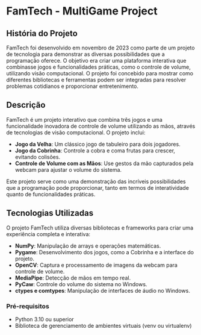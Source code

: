 # FamTech - MultiGame Project

## História do Projeto
FamTech foi desenvolvido em novembro de 2023 como parte de um projeto de tecnologia para demonstrar as diversas possibilidades que a programação oferece. O objetivo era criar uma plataforma interativa que combinasse jogos e funcionalidades práticas, como o controle de volume, utilizando visão computacional. O projeto foi concebido para mostrar como diferentes bibliotecas e ferramentas podem ser integradas para resolver problemas cotidianos e proporcionar entretenimento.

## Descrição
FamTech é um projeto interativo que combina três jogos e uma funcionalidade inovadora de controle de volume utilizando as mãos, através de tecnologias de visão computacional. O projeto inclui:

- **Jogo da Velha**: Um clássico jogo de tabuleiro para dois jogadores.
- **Jogo da Cobrinha**: Controle a cobra e coma frutas para crescer, evitando colisões.
- **Controle de Volume com as Mãos**: Use gestos da mão capturados pela webcam para ajustar o volume do sistema.

Este projeto serve como uma demonstração das incríveis possibilidades que a programação pode proporcionar, tanto em termos de interatividade quanto de funcionalidades práticas.

## Tecnologias Utilizadas
O projeto FamTech utiliza diversas bibliotecas e frameworks para criar uma experiência completa e interativa:

- **NumPy**: Manipulação de arrays e operações matemáticas.
- **Pygame**: Desenvolvimento dos jogos, como a Cobrinha e a interface do projeto.
- **OpenCV**: Captura e processamento de imagens da webcam para controle de volume.
- **MediaPipe**: Detecção de mãos em tempo real.
- **PyCaw**: Controle do volume do sistema no Windows.
- **ctypes e comtypes**: Manipulação de interfaces de áudio no Windows.

### Pré-requisitos
- Python 3.10 ou superior
- Biblioteca de gerenciamento de ambientes virtuais (venv ou virtualenv)
